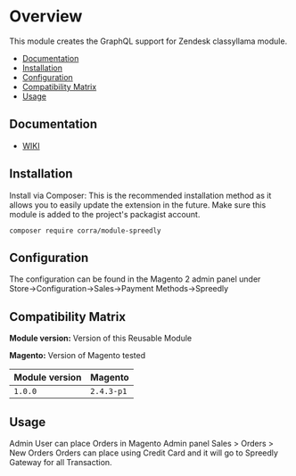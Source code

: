 # Overview

This module creates the GraphQL support for Zendesk classyllama module.

 - [Documentation](#markdown-header-documentation)
 - [Installation](#markdown-header-installation)
 - [Configuration](#markdown-header-configuration)
 - [Compatibility Matrix](#markdown-header-compatibility-matrix)
 - [Usage](#markdown-header-usage)

## Documentation

* [WIKI](https://corratech.jira.com/wiki/spaces/EKC/pages/3579707442/Spreedly+PaymentGateway)

## Installation

Install via Composer:
This is the recommended installation method as it allows you to easily update the extension in the future. Make sure this module is added to the project's packagist account.

    composer require corra/module-spreedly

## Configuration
The configuration can be found in the Magento 2 admin panel under  
Store->Configuration->Sales->Payment Methods->Spreedly  

## Compatibility Matrix

**Module version:** Version of this Reusable Module

**Magento:** Version of Magento tested


| Module version  | Magento       | 
|-----------------|---------------|
| `1.0.0`         | `2.4.3-p1`       | 


## Usage

Admin User can place Orders in Magento Admin panel Sales > Orders > New Orders
Orders can place using Credit Card and it will go to Spreedly Gateway for all Transaction.





